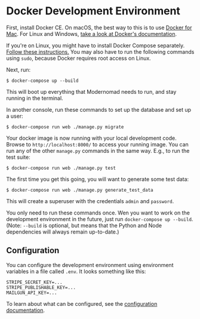 # Docker Development Environment

First, install Docker CE. On macOS, the best way to this is to use [Docker for Mac](https://docs.docker.com/docker-for-mac/install/). For Linux and Windows, [take a look at Docker's documentation](https://docs.docker.com/engine/installation/). 

If you're on Linux, you might have to install Docker Compose separately. [Follow these instructions.](https://www.digitalocean.com/community/tutorials/how-to-install-docker-compose-on-ubuntu-18-04) You may also have to run the following commands using `sudo`, because Docker requires root access on Linux.

Next, run:

    $ docker-compose up --build

This will boot up everything that Modernomad needs to run, and stay running in the terminal.

In another console, run these commands to set up the database and set up a user:

    $ docker-compose run web ./manage.py migrate

Your docker image is now running with your local development code. Browse to `http://localhost:8000/` to access your running image. You can run any of the other `manage.py` commands in the same way. E.g., to run the test suite:

    $ docker-compose run web ./manage.py test

The first time you get this going, you will want to generate some test data:

    $ docker-compose run web ./manage.py generate_test_data

This will create a superuser with the credentials `admin` and `password`. 

You only need to run these commands once. Wen you want to work on the development environment in the future, just run `docker-compose up --build`. (Note: `--build` is optional, but means that the Python and Node dependencies will always remain up-to-date.)

## Configuration

You can configure the development environment using environment variables in a file called `.env`. It looks something like this:

```
STRIPE_SECRET_KEY=...
STRIPE_PUBLISHABLE_KEY=...
MAILGUN_API_KEY=...
```

To learn about what can be configured, see the [configuration documentation](configuration.md).
